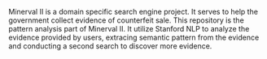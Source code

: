 Minerval II is a domain specific search engine project. It serves to help the government collect evidence of counterfeit sale. This repository is the pattern analysis part of Minerval II. It utilize Stanford NLP to analyze the evidence provided by users, extracing semantic pattern from the evidence and conducting a second search to discover more evidence.
